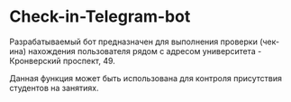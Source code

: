 # Check-in-Telegram-bot

Разрабатываемый бот предназначен для выполнения проверки (чек-ина)
нахождения пользователя рядом с адресом университета - Кронверский проспект, 49.

Данная функция может быть использована для контроля присутствия студентов на занятиях.
